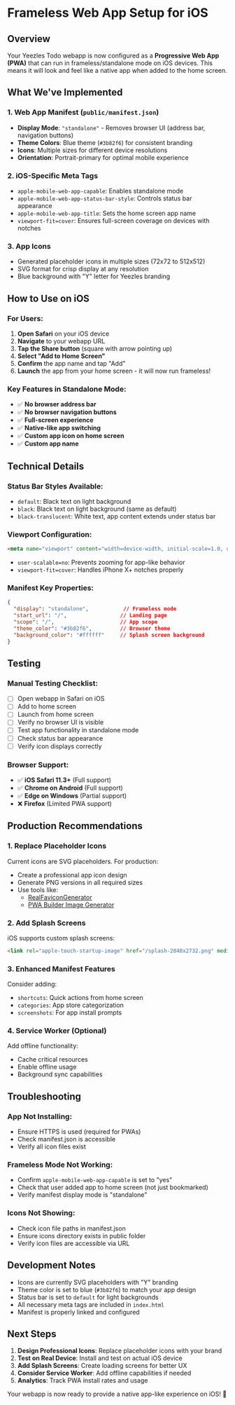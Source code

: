 # Frameless Web App Setup for iOS

## Overview

Your Yeezles Todo webapp is now configured as a **Progressive Web App (PWA)** that can run in frameless/standalone mode on iOS devices. This means it will look and feel like a native app when added to the home screen.

## What We've Implemented

### 1. Web App Manifest (`public/manifest.json`)
- **Display Mode**: `"standalone"` - Removes browser UI (address bar, navigation buttons)
- **Theme Colors**: Blue theme (`#3b82f6`) for consistent branding
- **Icons**: Multiple sizes for different device resolutions
- **Orientation**: Portrait-primary for optimal mobile experience

### 2. iOS-Specific Meta Tags
- `apple-mobile-web-app-capable`: Enables standalone mode
- `apple-mobile-web-app-status-bar-style`: Controls status bar appearance
- `apple-mobile-web-app-title`: Sets the home screen app name
- `viewport-fit=cover`: Ensures full-screen coverage on devices with notches

### 3. App Icons
- Generated placeholder icons in multiple sizes (72x72 to 512x512)
- SVG format for crisp display at any resolution
- Blue background with "Y" letter for Yeezles branding

## How to Use on iOS

### For Users:
1. **Open Safari** on your iOS device
2. **Navigate** to your webapp URL
3. **Tap the Share button** (square with arrow pointing up)
4. **Select "Add to Home Screen"**
5. **Confirm** the app name and tap "Add"
6. **Launch** the app from your home screen - it will now run frameless!

### Key Features in Standalone Mode:
- ✅ **No browser address bar**
- ✅ **No browser navigation buttons**
- ✅ **Full-screen experience**
- ✅ **Native-like app switching**
- ✅ **Custom app icon on home screen**
- ✅ **Custom app name**

## Technical Details

### Status Bar Styles Available:
- `default`: Black text on light background
- `black`: Black text on light background (same as default)
- `black-translucent`: White text, app content extends under status bar

### Viewport Configuration:
```html
<meta name="viewport" content="width=device-width, initial-scale=1.0, user-scalable=no, viewport-fit=cover" />
```
- `user-scalable=no`: Prevents zooming for app-like behavior
- `viewport-fit=cover`: Handles iPhone X+ notches properly

### Manifest Key Properties:
```json
{
  "display": "standalone",           // Frameless mode
  "start_url": "/",                 // Landing page
  "scope": "/",                     // App scope
  "theme_color": "#3b82f6",         // Browser theme
  "background_color": "#ffffff"     // Splash screen background
}
```

## Testing

### Manual Testing Checklist:
- [ ] Open webapp in Safari on iOS
- [ ] Add to home screen
- [ ] Launch from home screen
- [ ] Verify no browser UI is visible
- [ ] Test app functionality in standalone mode
- [ ] Check status bar appearance
- [ ] Verify icon displays correctly

### Browser Support:
- ✅ **iOS Safari 11.3+** (Full support)
- ✅ **Chrome on Android** (Full support)
- ✅ **Edge on Windows** (Partial support)
- ❌ **Firefox** (Limited PWA support)

## Production Recommendations

### 1. Replace Placeholder Icons
Current icons are SVG placeholders. For production:
- Create a professional app icon design
- Generate PNG versions in all required sizes
- Use tools like:
  - [RealFaviconGenerator](https://realfavicongenerator.net/)
  - [PWA Builder Image Generator](https://www.pwabuilder.com/imageGenerator)

### 2. Add Splash Screens
iOS supports custom splash screens:
```html
<link rel="apple-touch-startup-image" href="/splash-2048x2732.png" media="(device-width: 1024px) and (device-height: 1366px) and (-webkit-device-pixel-ratio: 2)">
```

### 3. Enhanced Manifest Features
Consider adding:
- `shortcuts`: Quick actions from home screen
- `categories`: App store categorization
- `screenshots`: For app install prompts

### 4. Service Worker (Optional)
Add offline functionality:
- Cache critical resources
- Enable offline usage
- Background sync capabilities

## Troubleshooting

### App Not Installing:
- Ensure HTTPS is used (required for PWAs)
- Check manifest.json is accessible
- Verify all icon files exist

### Frameless Mode Not Working:
- Confirm `apple-mobile-web-app-capable` is set to "yes"
- Check that user added app to home screen (not just bookmarked)
- Verify manifest display mode is "standalone"

### Icons Not Showing:
- Check icon file paths in manifest.json
- Ensure icons directory exists in public folder
- Verify icon files are accessible via URL

## Development Notes

- Icons are currently SVG placeholders with "Y" branding
- Theme color is set to blue (`#3b82f6`) to match your app design
- Status bar is set to `default` for light backgrounds
- All necessary meta tags are included in `index.html`
- Manifest is properly linked and configured

## Next Steps

1. **Design Professional Icons**: Replace placeholder icons with your brand
2. **Test on Real Device**: Install and test on actual iOS device
3. **Add Splash Screens**: Create loading screens for better UX
4. **Consider Service Worker**: Add offline capabilities if needed
5. **Analytics**: Track PWA install rates and usage

Your webapp is now ready to provide a native app-like experience on iOS! 🚀

